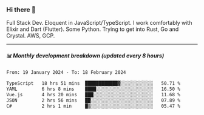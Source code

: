 ### Hi there 👋

Full Stack Dev. Eloquent in JavaScript/TypeScript. I work comfortably with Elixir and Dart (Flutter). Some Python. Trying to get into Rust, Go and Crystal. AWS, GCP.

***

##### 📊 Monthly development breakdown (updated every 8 hours)

<!--START_SECTION:waka-->

```txt
From: 19 January 2024 - To: 18 February 2024

TypeScript   18 hrs 51 mins  ████████████▓░░░░░░░░░░░░   50.71 %
YAML         6 hrs 8 mins    ████░░░░░░░░░░░░░░░░░░░░░   16.50 %
Vue.js       4 hrs 20 mins   ███░░░░░░░░░░░░░░░░░░░░░░   11.68 %
JSON         2 hrs 56 mins   ██░░░░░░░░░░░░░░░░░░░░░░░   07.89 %
C#           2 hrs 1 min     █▒░░░░░░░░░░░░░░░░░░░░░░░   05.47 %
```

<!--END_SECTION:waka-->

